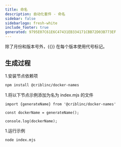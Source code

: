 ```yaml
---
title: 命名
description: 自动化套件 - 命名
sidebar: false
sidebarlogo: fresh-white
include_footer: true
generated: 9795E07C61E6C47431EB334171CBB72D03B773EF
---
```


除了月份和版本号外，{{<product-name>}} 在每个版本使用代号标记。

## 生成过程

1.安装节点依赖项

```bash
npm install @criblinc/docker-names
```

1.将以下节点示例添加为名为 index.mjs 的文件

```nodejs
import {generateName} from '@criblinc/docker-names'

const dockerName = generateName();

console.log(dockerName);
```

1.运行示例

```bash
node index.mjs
```
